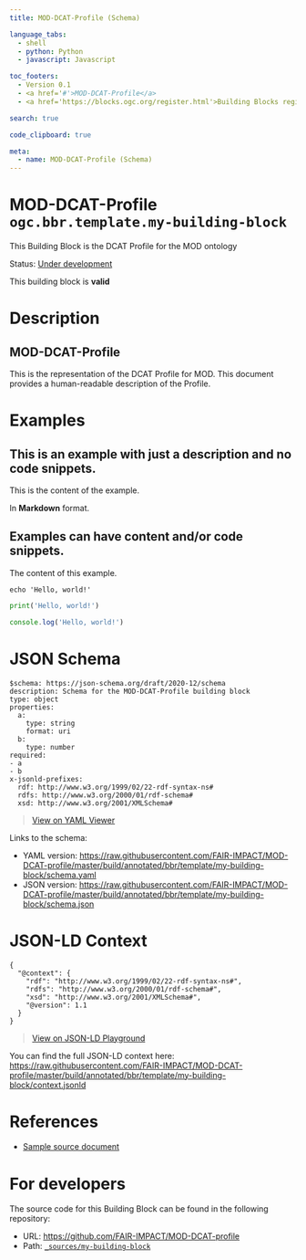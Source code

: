 ```yaml
---
title: MOD-DCAT-Profile (Schema)

language_tabs:
  - shell
  - python: Python
  - javascript: Javascript

toc_footers:
  - Version 0.1
  - <a href='#'>MOD-DCAT-Profile</a>
  - <a href='https://blocks.ogc.org/register.html'>Building Blocks register</a>

search: true

code_clipboard: true

meta:
  - name: MOD-DCAT-Profile (Schema)
---
```



# MOD-DCAT-Profile `ogc.bbr.template.my-building-block`

This Building Block is the DCAT Profile for the MOD ontology

<p class="status">
    <span data-rainbow-uri="http://www.opengis.net/def/status">Status</span>:
    <a href="http://www.opengis.net/def/status/under-development" target="_blank" data-rainbow-uri>Under development</a>
</p>

<aside class="success">
This building block is <strong>valid</strong>
</aside>

# Description

## MOD-DCAT-Profile

This is the representation of the DCAT Profile for MOD. This document provides a human-readable description of the Profile.

# Examples

## This is an example with just a description and no code snippets.

This is the content of the example.

In **Markdown** format.


## Examples can have content and/or code snippets.

The content of this example. 



```shell
echo 'Hello, world!'
```



```python
print('Hello, world!')
```



```javascript
console.log('Hello, world!')
```


# JSON Schema

```yaml--schema
$schema: https://json-schema.org/draft/2020-12/schema
description: Schema for the MOD-DCAT-Profile building block
type: object
properties:
  a:
    type: string
    format: uri
  b:
    type: number
required:
- a
- b
x-jsonld-prefixes:
  rdf: http://www.w3.org/1999/02/22-rdf-syntax-ns#
  rdfs: http://www.w3.org/2000/01/rdf-schema#
  xsd: http://www.w3.org/2001/XMLSchema#

```

> <a target="_blank" href="https://avillar.github.io/TreedocViewer/?dataParser=yaml&amp;dataUrl=https%3A%2F%2Fraw.githubusercontent.com%2FFAIR-IMPACT%2FMOD-DCAT-profile%2Fmaster%2Fbuild%2Fannotated%2Fbbr%2Ftemplate%2Fmy-building-block%2Fschema.yaml&amp;expand=2&amp;option=%7B%22showTable%22%3A+false%7D">View on YAML Viewer</a>

Links to the schema:

* YAML version: <a href="https://raw.githubusercontent.com/FAIR-IMPACT/MOD-DCAT-profile/master/build/annotated/bbr/template/my-building-block/schema.yaml" target="_blank">https://raw.githubusercontent.com/FAIR-IMPACT/MOD-DCAT-profile/master/build/annotated/bbr/template/my-building-block/schema.yaml</a>
* JSON version: <a href="https://raw.githubusercontent.com/FAIR-IMPACT/MOD-DCAT-profile/master/build/annotated/bbr/template/my-building-block/schema.json" target="_blank">https://raw.githubusercontent.com/FAIR-IMPACT/MOD-DCAT-profile/master/build/annotated/bbr/template/my-building-block/schema.json</a>


# JSON-LD Context

```json--ldContext
{
  "@context": {
    "rdf": "http://www.w3.org/1999/02/22-rdf-syntax-ns#",
    "rdfs": "http://www.w3.org/2000/01/rdf-schema#",
    "xsd": "http://www.w3.org/2001/XMLSchema#",
    "@version": 1.1
  }
}
```

> <a target="_blank" href="https://json-ld.org/playground/#json-ld=https%3A%2F%2Fraw.githubusercontent.com%2FFAIR-IMPACT%2FMOD-DCAT-profile%2Fmaster%2Fbuild%2Fannotated%2Fbbr%2Ftemplate%2Fmy-building-block%2Fcontext.jsonld">View on JSON-LD Playground</a>

You can find the full JSON-LD context here:
<a href="https://raw.githubusercontent.com/FAIR-IMPACT/MOD-DCAT-profile/master/build/annotated/bbr/template/my-building-block/context.jsonld" target="_blank">https://raw.githubusercontent.com/FAIR-IMPACT/MOD-DCAT-profile/master/build/annotated/bbr/template/my-building-block/context.jsonld</a>

# References

* [Sample source document](https://example.com/sources/1)

# For developers

The source code for this Building Block can be found in the following repository:

* URL: <a href="https://github.com/FAIR-IMPACT/MOD-DCAT-profile" target="_blank">https://github.com/FAIR-IMPACT/MOD-DCAT-profile</a>
* Path:
<code><a href="https://github.com/FAIR-IMPACT/MOD-DCAT-profile/blob/HEAD/_sources/my-building-block" target="_blank">_sources/my-building-block</a></code>

